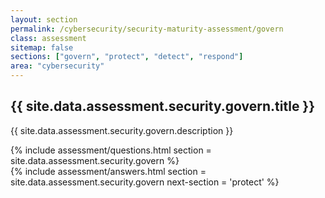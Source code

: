 ```yaml
---
layout: section
permalink: /cybersecurity/security-maturity-assessment/govern
class: assessment
sitemap: false
sections: ["govern", "protect", "detect", "respond"]
area: "cybersecurity"
---
```


<div class="card-body pb-0 pt-5 bg-blue-100 px-4 px-sm-5">
  <h2 class="card-title fw-semibold pb-2">{{ site.data.assessment.security.govern.title }}</h2>
  <p class="card-text pb-4">{{ site.data.assessment.security.govern.description }}</p>
  {% include assessment/questions.html section = site.data.assessment.security.govern %}
</div>
<div class="card-body pt-0 px-4 px-sm-5 pb-5">
  {% include assessment/answers.html section = site.data.assessment.security.govern next-section = 'protect' %}
</div>